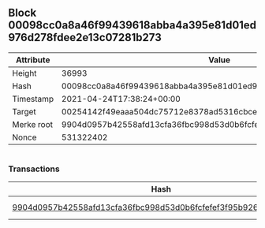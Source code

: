 ## Block 00098cc0a8a46f99439618abba4a395e81d01ed976d278fdee2e13c07281b273

Attribute | Value
--- | ---
Height | 36993
Hash | 00098cc0a8a46f99439618abba4a395e81d01ed976d278fdee2e13c07281b273
Timestamp | 2021-04-24T17:38:24+00:00
Target | 00254142f49eaaa504dc75712e8378ad5316cbcead634704b3734b6271167cc4
Merke root | 9904d0957b42558afd13cfa36fbc998d53d0b6fcfefef3f95b92647ad54dc6fb
Nonce | 531322402

```

```

### Transactions

Hash | Amount
--- | ---
[9904d0957b42558afd13cfa36fbc998d53d0b6fcfefef3f95b92647ad54dc6fb](9904d0957b42558afd13cfa36fbc998d53d0b6fcfefef3f95b92647ad54dc6fb.md) | 10.00000000 SKEPTI 
